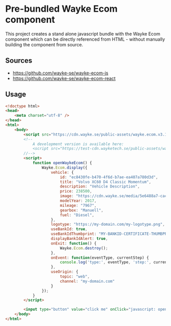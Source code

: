 # Pre-bundled Wayke Ecom component

This project creates a stand alone javascript bundle with the Wayke Ecom component which can be directly referenced from HTML - without manually building the component from source.

## Sources

- https://github.com/wayke-se/wayke-ecom-js
- https://github.com/wayke-se/wayke-ecom-react

## Usage

```html
<!doctype html>
<head>
    <meta charset="utf-8" />
</head>
<html>
    <body>
        <script src="https://cdn.wayke.se/public-assets/wayke.ecom.v3.1.0.js"></script>
        <!--
            A development version is available here:
            <script src="https://test-cdn.wayketech.se/public-assets/wayke.ecom.v3.1.0.js"></script>
        //-->
        <script>
            function openWaykeEcom() {
                Wayke.Ecom.display({
                    vehicle: {
                        id: "ec8430fe-b470-4f6d-b7ae-ea407a780d3d",
                        title: "Volvo XC60 D4 Classic Momentum",
                        description: "Vehicle Description",
                        price: 238500,
                        image: "https://cdn.wayke.se/media/5e6488a7-cac4-4cd1-8163-5cd4b49feb45/a3489ff8-8699-4da6-a812-91799f1534f8/380x253",
                        modelYear: 2017,
                        mileage: "7967",
                        gearbox: "Manuell",
                        fuel: "Diesel",
                    },
                    logotype: "https://my-domain.com/my-logotype.png",
                    useBankId: true,
                    useBankIdThumbprint: "MY-BANKID-CERTIFICATE-THUMBPRINT",
                    displayBankIdAlert: true,
                    onExit: function() {
                        Wayke.Ecom.destroy();
                    },
                    onEvent: function(eventType, currentStep) {
                        console.log('type:', eventType, 'step:', currentStep);
                    },
                    useOrigin: {
                        topic: "web",
                        channel: "my-domain.com"
                    }
                });
            }
        </script>

        <input type="button" value="click me" onClick="javascript: openWaykeEcom();" />
    </body>
</html>
```
